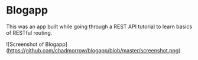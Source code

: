 # Blogapp

This was an app built while going through a REST API tutorial to learn basics of RESTful routing.

![Screenshot of Blogapp]
(https://github.com/chadmorrow/blogapp/blob/master/screenshot.png)